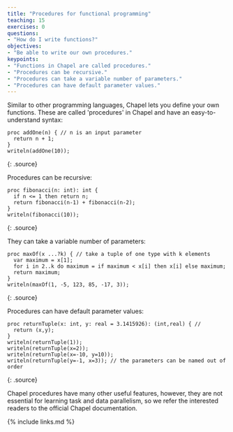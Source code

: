 ```yaml
---
title: "Procedures for functional programming"
teaching: 15
exercises: 0
questions:
- "How do I write functions?"
objectives:
- "Be able to write our own procedures."
keypoints:
- "Functions in Chapel are called procedures."
- "Procedures can be recursive."
- "Procedures can take a variable number of parameters."
- "Procedures can have default parameter values."
---
```


Similar to other programming languages, Chapel lets you define your own functions. These are called
'procedures' in Chapel and have an easy-to-understand syntax:

~~~
proc addOne(n) { // n is an input parameter
  return n + 1;
}
writeln(addOne(10));
~~~
{: .source}

Procedures can be recursive:

~~~
proc fibonacci(n: int): int {
  if n <= 1 then return n;
  return fibonacci(n-1) + fibonacci(n-2);
}
writeln(fibonacci(10));
~~~
{: .source}

They can take a variable number of parameters:

~~~
proc maxOf(x ...?k) { // take a tuple of one type with k elements
  var maximum = x[1];
  for i in 2..k do maximum = if maximum < x[i] then x[i] else maximum;
  return maximum;
}
writeln(maxOf(1, -5, 123, 85, -17, 3));
~~~
{: .source}

Procedures can have default parameter values:

~~~
proc returnTuple(x: int, y: real = 3.1415926): (int,real) { // 
  return (x,y);
}
writeln(returnTuple(1));
writeln(returnTuple(x=2));
writeln(returnTuple(x=-10, y=10));
writeln(returnTuple(y=-1, x=3)); // the parameters can be named out of order
~~~
{: .source}

Chapel procedures have many other useful features, however, they are not essential for learning task and
data parallelism, so we refer the interested readers to the official Chapel documentation.

{% include links.md %}
